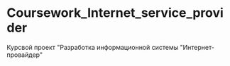 # Coursework_Internet_service_provider
 Курсвой проект "Разработка информационной системы "Интернет-провайдер"
